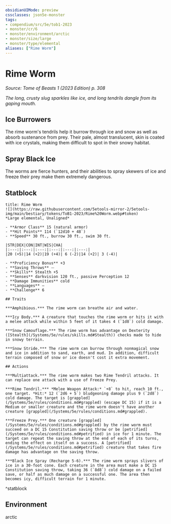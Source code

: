 ```yaml
---
obsidianUIMode: preview
cssclasses: json5e-monster
tags:
- compendium/src/5e/tob1-2023
- monster/cr/6
- monster/environment/arctic
- monster/size/large
- monster/type/elemental
aliases: ["Rime Worm"]
---
```

# Rime Worm
*Source: Tome of Beasts 1 (2023 Edition) p. 308*  

*The long, crusty slug sparkles like ice, and long tendrils dangle from its gaping mouth.*

## Ice Burrowers

The rime worm's tendrils help it burrow through ice and snow as well as absorb sustenance from prey. Their pale, almost translucent, skin is coated with ice crystals, making them difficult to spot in their snowy habitat.

## Spray Black Ice

The worms are fierce hunters, and their abilities to spray skewers of ice and freeze their prey make them extremely dangerous.

## Statblock

```ad-statblock
title: Rime Worm
![](https://raw.githubusercontent.com/5etools-mirror-2/5etools-img/main/bestiary/tokens/ToB1-2023/Rime%20Worm.webp#token)
*Large elemental, Unaligned*

- **Armor Class** 15 (natural armor)
- **Hit Points** 114 (`12d10 + 48`)
- **Speed** 30 ft., burrow 30 ft., swim 30 ft.

|STR|DEX|CON|INT|WIS|CHA|
|:---:|:---:|:---:|:---:|:---:|:---:|
|20 (+5)|14 (+2)|19 (+4)| 6 (-2)|14 (+2)| 3 (-4)|

- **Proficiency Bonus** +3
- **Saving Throws** ⏤
- **Skills** Stealth +5
- **Senses** darkvision 120 ft., passive Perception 12
- **Damage Immunities** cold
- **Languages** —
- **Challenge** 6

## Traits

***Amphibious.*** The rime worm can breathe air and water.

***Icy Body.*** A creature that touches the rime worm or hits it with a melee attack while within 5 feet of it takes 4 (`1d8`) cold damage.

***Snow Camouflage.*** The rime worm has advantage on Dexterity ([Stealth](/Systems/5e/rules/skills.md#Stealth)) checks made to hide in snowy terrain.

***Snow Stride.*** The rime worm can burrow through nonmagical snow and ice in addition to sand, earth, and mud. In addition, difficult terrain composed of snow or ice doesn't cost it extra movement.

## Actions

***Multiattack.*** The rime worm makes two Rime Tendril attacks. It can replace one attack with a use of Freeze Prey.

***Rime Tendril.*** *Melee Weapon Attack:* `+8` to hit, reach 10 ft., one target. *Hit:* 12 (`2d6 + 5`) bludgeoning damage plus 9 (`2d8`) cold damage. The target is [grappled](/Systems/5e/rules/conditions.md#grappled) (escape DC 15) if it is a Medium or smaller creature and the rime worm doesn't have another creature [grappled](/Systems/5e/rules/conditions.md#grappled).

***Freeze Prey.*** One creature [grappled](/Systems/5e/rules/conditions.md#grappled) by the rime worm must succeed on a DC 15 Constitution saving throw or be [petrified](/Systems/5e/rules/conditions.md#petrified) in ice for 1 minute. The target can repeat the saving throw at the end of each of its turns, ending the effect on itself on a success. A [petrified](/Systems/5e/rules/conditions.md#petrified) creature that takes fire damage has advantage on the saving throw.

***Black Ice Spray (Recharge 5-6).*** The rime worm sprays slivers of ice in a 30-foot cone. Each creature in the area must make a DC 15 Constitution saving throw, taking 36 (`8d8`) cold damage on a failed save, or half as much damage on a successful one. The area then becomes icy, difficult terrain for 1 minute.
```
^statblock

## Environment

arctic